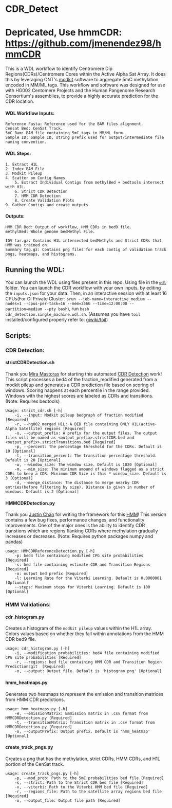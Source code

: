 # CDR_Detect

# Depricated, Use hmmCDR: https://github.com/jmenendez98/hmmCDR

This is a WDL workflow to identify Centromere Dip Regions(CDRs)/Centromere Cores within the Active Alpha Sat Array. It does this by leveraging ONT's [modkit](https://github.com/nanoporetech/modkit) software to aggregate 5mC methylation encoded in MM/ML tags. This workflow and software was designed for use with HG002 Centomere Projects and the Human Pangenome Research Consortium's assemblies, to provide a highly accurate prediction for the CDR location. 

#### WDL Workflow Inputs:
    Reference Fasta: Reference used for the BAM files alignment.    
    Censat Bed: CenSat Track.    
    5mC Bam: BAM file containing 5mC tags in MM/ML form.     
    Sample ID: Sample ID, string prefix used for output/intermediate file naming convention.    

#### WDL Steps:
    1. Extract H1L
    2. Index BAM File
    3. Modkit Pileup
    4. Scatter on Contig Names
        5. Extract Individual Contigs from methylBed + bedtools intersect with H1L
        6. Strict CDR Detection
        7. HMM CDR Detection
        8. Create Validation Plots
    9. Gather Contigs and create outputs

#### Outputs:
    HMM CDR Bed: Output of workflow, HMM CDRs in bed9 file.
    methylBed: Whole genome bedMethyl File.
    
    IGV tar.gz: Contains H1L intersected bedMethyls and Strict CDRs that HMM was trained on.
    Summary tag.gz: Contains png files for each contig of validation track pngs, heatmaps, and histograms.

## Running the WDL:
You can launch the WDL using files present in this repo. Using file in the [`wdl`](./wdl) folder. You can launch the CDR workflow with your own inputs, by editing the `inputs.json` for your data. Then, in an interactive session with at least 16 CPUs(For GI Private Cluster: `srun --job-name=interactive_medium --nodes=1 --cpus-per-task=16 --mem=256G --time=12:00:00 --partition=medium --pty bash`), run `bash cdr_detection.single_machine.wdl.sh`. (Assumes you have `toil` installed/configured properly refer to: [giwiki/toil](https://giwiki.gi.ucsc.edu/index.php?title=Phoenix_WDL_Tutorial))

## Scripts:

### CDR Detection:

#### strictCDRDetection.sh    
Thank you [Mira Mastoras](https://github.com/miramastoras) for starting this automated [CDR Detection](https://github.com/miramastoras/CDR_detect/tree/main) work! This script processes a bed4 of the fraction_modified generated from a modkit pileup and generates a CDR prediction file based on scoring of windows. Scoring happens at each percentile in the range provided. Windows with the highest scores are labeled as CDRs and transitions. (Note: Requires bedtools)
```
Usage: strict_cdr.sh [-h]
    -i, --input: Modkit pileup bedgraph of fraction modified [Required]
    -r, --hg002_merged_H1L: A BED file containing ONLY H1L(active-Alpha Satellite) regions [Required]
    -o, --output_prefix: A prefix for the output files. The output files will be named as <output_prefix>.strictCDR.bed and <output_prefix>.strictTransitions.bed [Required]
    -p, --percent: The percentage threshold for the CDRs. Default is 10 [Optional]
    -t, --transition_percent: The transition percentage threshold. Default is 20 [Optional]
    -w, --window_size: The window size. Default is 1020 [Optional]
    -m, --min_size: The minimum amound of windows flagged as a strict CDRs to keep a CDR. Minimum CDR Size is this * window_size. Default is 3 [Optional]
    -d, --merge_distance: The distance to merge nearby CDR entries(before filtering by size). Distance is given in number of windows. Default is 2 [Optional]
```

#### HMMCDRDetection.py
Thank you [Justin Chan](https://github.com/Justinmchan408) for writing the framework for this [HMM](https://github.com/Justinmchan408/HMMCDRDetection)! This version contains a few bug fixes, performance changes, and functionality improvements. One of the major ones is the ability to identify CDR transtions which are regions flanking CDRs where methylation gradually increases or decreases. (Note: Requires python packages numpy and pandas)
```
usage: HMMCDRReferenceDetection.py [-h]  
    -p: bed4 file containing modified CPG site probabilities [Required]
    -s: bed file containing estimate CDR and Transition Regions [Required]
    -o: output bed prefix [Required]
    -l: Learning Rate for the Viterbi Learning. Default is 0.0000001 [Optional]
    --steps: Maximum steps for Viterbi Learning. Default is 100 [Optional]
```

### HMM Validations:

#### cdr_histogram.py
Creates a histogram of the `modkit pileup` values within the H1L array. Colors values based on whether they fall within annotations from the HMM CDR bed9 file. 
```
usage: cdr_histogram.py [-h]  
    -i, --modification_probabilities: bed4 file containing modified CPG site probabilities [Required]
    -r, --regions: bed file containing HMM CDR and Transition Region Predictionsgit  [Required]
    -o, --output: Output file. Default is 'histogram.png' [Optional]
```

#### hmm_heatmaps.py
Generates two heatmaps to represent the emission and transition matrices from HMM CDR predictions. 
```
usage: hmm_heatmaps.py [-h]  
    -e, --emissionMatrix: Emmission matrix in .csv format from HMMCDRDetection.py [Required]
    -t, --transitionMatrix: Transition matrix in .csv format from HMMCDRDetection.py [Required]
    -o, --outputPrefix: Output prefix. Default is 'hmm_heatmap' [Optional]
```

#### create_track_pngs.py
Creates a png that has the methylation, strict CDRs, HMM CDRs, and H1L portion of the CenSat track. 
```
usage: create_track_pngs.py [-h]  
    -p, --mod_prob: Path to the 5mC probabilities bed file [Required]
    -s, --strict: Path to the Strict CDR bed file [Required]
    -v, --viterbi: Path to the Viterbi HMM bed file [Required]
    -r, --regions_file: Path to the satellite array regions bed file [Required]
    -o, --output_file: Output file path [Required]
```

